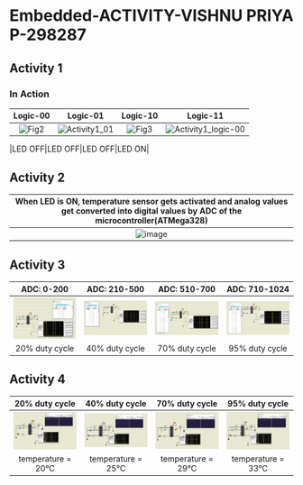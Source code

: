 # Embedded-ACTIVITY-VISHNU PRIYA P-298287

## Activity 1

### In Action

|Logic-00|Logic-01|Logic-10|Logic-11|  
|:--:|:--:|:--:|:--:|  
|![Fig2](https://user-images.githubusercontent.com/36762668/127752780-cde3c674-7dde-4883-9e2d-bc7c39580de5.PNG)|![Activity1_01](https://user-images.githubusercontent.com/36762668/127752792-dd0c622a-2737-49b3-9eaf-a3b7a452e502.PNG)|![Fig3](https://user-images.githubusercontent.com/36762668/127752810-c8bf6fc4-8d72-4fa3-947a-ff43e4e5793f.PNG)|![Activity1_logic-00](https://user-images.githubusercontent.com/36762668/127752844-139264c2-6f78-4774-bb17-bb0c4681bc97.PNG)|
  
|LED OFF|LED OFF|LED OFF|LED ON| 

## Activity 2

| When LED is ON, temperature sensor gets activated and analog values get converted into digital values by ADC of the microcontroller(ATMega328)|
|:--:|
|![image](Images/Activity2/Activity2.PNG)|

## Activity 3

|ADC: 0-200|ADC: 210-500|ADC: 510-700|ADC: 710-1024|
|:--:|:--:|:--:|:--:|
|![image](https://github.com/Swathi2709/M_Swathi_Embedded/blob/main/Images/Activity3/Activity3_PWM_20%25.PNG)|![image](https://github.com/Swathi2709/M_Swathi_Embedded/blob/main/Images/Activity3/Activity3_PWM_40%25.PNG)|![image](https://github.com/Swathi2709/M_Swathi_Embedded/blob/main/Images/Activity3/Activity3_PWM_70%25.PNG)|![image](https://github.com/Swathi2709/M_Swathi_Embedded/blob/main/Images/Activity3/Activity3_PWM_95%25.PNG)|
|20% duty cycle|40% duty cycle|70% duty cycle|95% duty cycle|

## Activity 4

|20% duty cycle|40% duty cycle|70% duty cycle|95% duty cycle|
|:--:|:--:|:--:|:--:|
|![image](https://github.com/Swathi2709/M_Swathi_Embedded/blob/main/Images/Activity4/Activity4_temp_20.PNG)|![image](https://github.com/Swathi2709/M_Swathi_Embedded/blob/main/Images/Activity4/Activity4_temp_25.PNG)|![image](https://github.com/Swathi2709/M_Swathi_Embedded/blob/main/Images/Activity4/Activity4_temp_29.PNG)|![image](https://github.com/Swathi2709/M_Swathi_Embedded/blob/main/Images/Activity4/Activity4_temp_33.PNG)|
|temperature = 20°C|temperature = 25°C|temperature = 29°C|temperature = 33°C|
